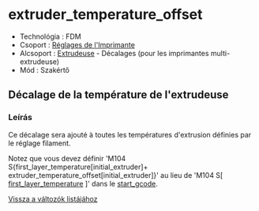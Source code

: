# extruder\_temperature\_offset

* Technológia : FDM
* Csoport : [Réglages de l'Imprimante](../printer_settings/printer_settings.md)
* Alcsoport : [Extrudeuse](../printer_settings/printer_settings.md#extrudeuse) - Décalages \(pour les imprimantes multi-extrudeuse\)
* Mód : Szakértő

## Décalage de la température de l'extrudeuse

### Leírás

Ce décalage sera ajouté à toutes les températures d'extrusion définies par le réglage filament.

Notez que vous devez définir 'M104 S{first\_layer\_temperature\[initial\_extruder\]+ extruder\_temperature\_offset\[initial\_extruder\]}' au lieu de 'M104 S\[ [first\_layer\_temperature](first_layer_temperature.md) \]' dans le [start\_gcode](start_gcode.md).

[Vissza a változók listájához](variable_list.md)

